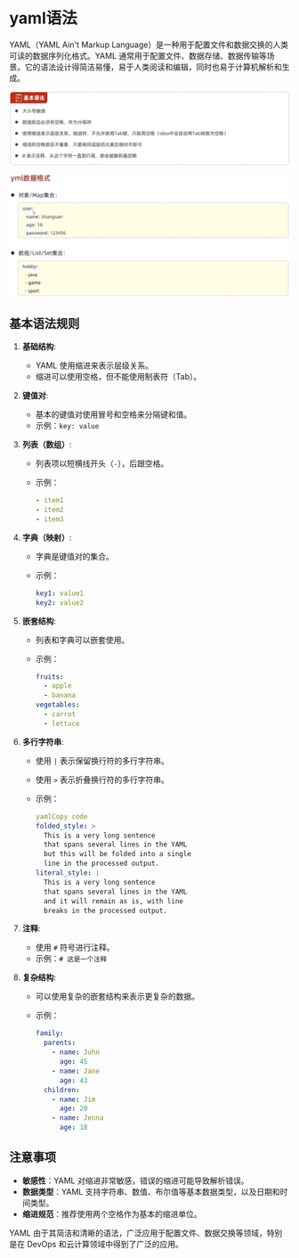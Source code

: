 # yaml语法

YAML（YAML Ain't Markup Language）是一种用于配置文件和数据交换的人类可读的数据序列化格式。YAML 通常用于配置文件、数据存储、数据传输等场景。它的语法设计得简洁易懂，易于人类阅读和编辑，同时也易于计算机解析和生成。

![Snipaste_2024-01-12_15-35-28](images/Snipaste_2024-01-12_15-35-28.png)

![Snipaste_2024-01-12_15-36-02](images/Snipaste_2024-01-12_15-36-02.png)

## 基本语法规则

1. **基础结构**:

   - YAML 使用缩进来表示层级关系。
   - 缩进可以使用空格，但不能使用制表符（Tab）。

2. **键值对**:

   - 基本的键值对使用冒号和空格来分隔键和值。
   - 示例：`key: value`

3. **列表（数组）**:

   - 列表项以短横线开头（`-`），后跟空格。

   - 示例：

     ```yml
     - item1
     - item2
     - item3
     ```
   
4. **字典（映射）**:

   - 字典是键值对的集合。

   - 示例：

     ```yml
     key1: value1
     key2: value2
     ```
   
5. **嵌套结构**:

   - 列表和字典可以嵌套使用。

   - 示例：

     ```yml
     fruits:
       - apple
       - banana
     vegetables:
       - carrot
       - lettuce
     ```
   
6. **多行字符串**:

   - 使用 `|` 表示保留换行符的多行字符串。

   - 使用 `>` 表示折叠换行符的多行字符串。

   - 示例：

     ```yml
     yamlCopy code
     folded_style: >
       This is a very long sentence
       that spans several lines in the YAML
       but this will be folded into a single
       line in the processed output.
     literal_style: |
       This is a very long sentence
       that spans several lines in the YAML
       and it will remain as is, with line
       breaks in the processed output.
     ```

7. **注释**:

   - 使用 `#` 符号进行注释。
   - 示例：`# 这是一个注释`

8. **复杂结构**:

   - 可以使用复杂的嵌套结构来表示更复杂的数据。

   - 示例：

     ```yml
     family:
       parents:
         - name: John
           age: 45
         - name: Jane
           age: 43
       children:
         - name: Jim
           age: 20
         - name: Jenna
           age: 18
     ```

## 注意事项

- **敏感性**：YAML 对缩进非常敏感，错误的缩进可能导致解析错误。
- **数据类型**：YAML 支持字符串、数值、布尔值等基本数据类型，以及日期和时间类型。
- **缩进规范**：推荐使用两个空格作为基本的缩进单位。

YAML 由于其简洁和清晰的语法，广泛应用于配置文件、数据交换等领域，特别是在 DevOps 和云计算领域中得到了广泛的应用。